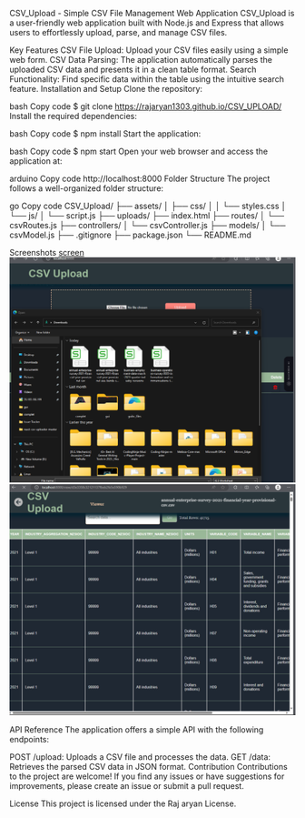 CSV_Upload - Simple CSV File Management Web Application
CSV_Upload is a user-friendly web application built with Node.js and Express that allows users to effortlessly upload, parse, and manage CSV files.

Key Features
CSV File Upload: Upload your CSV files easily using a simple web form.
CSV Data Parsing: The application automatically parses the uploaded CSV data and presents it in a clean table format.
Search Functionality: Find specific data within the table using the intuitive search feature.
Installation and Setup
Clone the repository:

bash
Copy code
$ git clone https://rajaryan1303.github.io/CSV_UPLOAD/
Install the required dependencies:

bash
Copy code
$ npm install 
Start the application:

bash
Copy code
$ npm start 
Open your web browser and access the application at:

arduino
Copy code
http://localhost:8000 
Folder Structure
The project follows a well-organized folder structure:

go
Copy code
CSV_Upload/
├── assets/
│   ├── css/
│   │   └── styles.css
│   └── js/
│       └── script.js
├── uploads/
├── index.html
├── routes/
│   └── csvRoutes.js
├── controllers/
│   └── csvController.js
├── models/
│   └── csvModel.js
├── .gitignore
├── package.json
└── README.md

Screenshots
[screen](img/img1.png)
![screen](img/img2.png)
![screen](img/img3.png)


API Reference
The application offers a simple API with the following endpoints:

POST /upload: Uploads a CSV file and processes the data.
GET /data: Retrieves the parsed CSV data in JSON format.
Contribution
Contributions to the project are welcome! If you find any issues or have suggestions for improvements, please create an issue or submit a pull request.

License
This project is licensed under the Raj aryan License.
